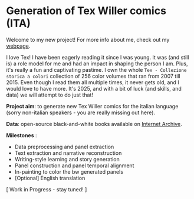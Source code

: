 # Generation of Tex Willer comics (ITA)

Welcome to my new project! For more info about me, check out my [webpage](https://guglielmogattiglio.github.io/).

I love Tex! I have been eagerly reading it since I was young. It was (and still is) a role model for me and had an impact in shaping the person I am. Plus, it's really a fun and captivating pastime. I own the whole `Tex - Collezione storica a colori` collection of 256 color volumes that ran from 2007 till 2015. Even though I read them all multiple times, it never gets old, and I would love to have more. It's 2025, and with a bit of luck (and skills, and data) we will attempt to do just that!

**Project aim**: to generate new Tex Willer comics for the italian language (sorry non-italian speakers - you are really missing out here).

**Data**: open-source black-and-white books available on [Internet Archive](https://archive.org/details/tex-willer-001-la-mano-rossa/).

**Milestones** : 
- Data preprocessing and panel extraction
- Text extraction and narrative reconstruction
- Writing-style learning and story generation
- Panel construction and panel temporal alignment
- In-painting to color the bw generated panels
- [Optional] English translation

[ Work in Progress - stay tuned! ]



